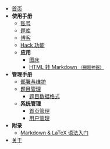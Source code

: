- [首页](/)
- **使用手册**
  - [账号](/user/account)
  - [题库](/user/problem)
  - [博客](/user/blog)
  - [Hack 功能](/user/hack)
  - **应用**
    - [图床](/user/apps/image_hosting)
    - [HTML 转 Markdown <small>（搬题神器）</small>](/user/apps/html2markdown) 
- **管理手册**
  - [部署与维护](/manage/deployment)
  - [题目管理](/manage/problem)
    - [题目数据格式](/manage/tutorial/problem_data)
  - **系统管理**
    - [首页管理](/manage/super_manage/index)
    - [用户管理](/manage/super_manage/users)
- **附录**
  - [Markdown & LaTeX 语法入门](/others/markdown)
- [关于](/about)
